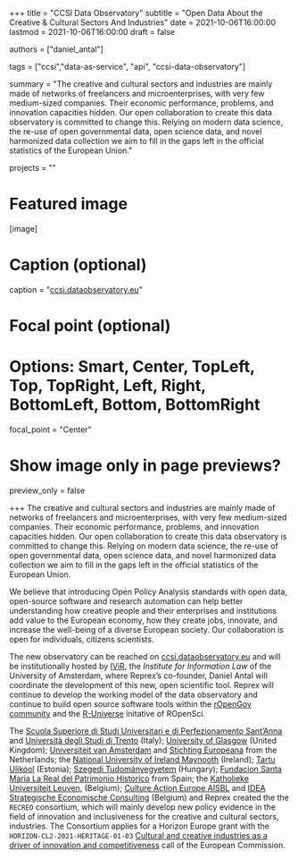 +++
title = "CCSI Data Observatory"
subtitle = "Open Data About the Creative & Cultural Sectors And Industries"
date = 2021-10-06T16:00:00
lastmod = 2021-10-06T16:00:00
draft = false

authors = ["daniel_antal"]

tags = ["ccsi","data-as-service", "api", "ccsi-data-observatory"]

summary = "The creative and cultural sectors and industries are mainly made of networks of freelancers and microenterprises, with very few medium-sized companies. Their economic performance, problems, and innovation capacities hidden. Our open collaboration to create this data observatory is committed to change this. Relying on modern data science, the re-use of open governmental data, open science data, and novel harmonized data collection we aim to fill in the gaps left in the official statistics of the European Union."

projects = ""

# Featured image
[image]
  # Caption (optional)
  caption = "[ccsi.dataobservatory.eu](https://ccsi.dataobservatory.eu/)"

  # Focal point (optional)
  # Options: Smart, Center, TopLeft, Top, TopRight, Left, Right, BottomLeft, Bottom, BottomRight
  focal_point = "Center"

  # Show image only in page previews?
  preview_only = false

+++
The creative and cultural sectors and industries are mainly made of networks of freelancers and microenterprises, with very few medium-sized companies. Their economic performance, problems, and innovation capacities hidden. Our open collaboration to create this data observatory is committed to change this. Relying on modern data science, the re-use of open governmental data, open science data, and novel harmonized data collection we aim to fill in the gaps left in the official statistics of the European Union.

We believe that introducing Open Policy Analysis standards with open data, open-source software and research automation can help better understanding how creative people and their enterprises and institutions add value to the European economy, how they create jobs, innovate, and increase the well-being of a diverse European society. Our collaboration is open for individuals, citizens scientists. 

The new observatory can be reached on [ccsi.dataobservatory.eu](https://ccsi.dataobservatory.eu/) and will be institutionally hosted by [IViR](https://www.ivir.nl/), the *Institute for Information Law* of the University of Amsterdam, where Reprex’s co-founder, Daniel Antal will coordinate the development of this new, open scientific tool. Reprex will continue to develop the working model of the data observatory and continue to build open source software tools within the [rOpenGov community](http://ropengov.org/) and the [R-Universe](https://ropengov.r-universe.dev/) initative of ROpenSci.

The [Scuola Superiore di Studi Universitari e di Perfezionamento Sant’Anna](https://www.santannapisa.it/it) and [Università degli Studi di Trento](https://www.unitn.it/en) (Italy); [University of Glasgow](https://www.create.ac.uk/) (United Kingdom); [Universiteit van Amsterdam](https://www.ivir.nl/) and [Stichting Europeana](https://pro.europeana.eu/) from the	Netherlands; the [National University of Ireland Maynooth](https://www.maynoothuniversity.ie/)	(Ireland); [Tartu Ulikool](https://www.ut.ee/en/)	(Estonia); [Szegedi Tudományegyetem](https://u-szeged.hu/) (Hungary); [Fundacion Santa Maria La Real del Patrimonio Historico](https://www.santamarialareal.org/) from Spain; the [Katholieke Universiteit Leuven](https://www.kuleuven.be/kuleuven/),	(Belgium); [Culture Action Europe AISBL](https://cultureactioneurope.org/) and [IDEA Strategische Economische Consulting](https://www.ideaconsult.be/en/) 	(Belgium) and Reprex created the the `RECREO` consortium, which will mainly develop new policy evidence in the field of innovation and inclusiveness for the creative and cultural sectors, industries. The Consortium applies for a Horizon Europe grant with the `HORIZON-CL2-2021-HERITAGE-01-03` [Cultural and creative industries as a driver of innovation and competitiveness](https://ec.europa.eu/info/funding-tenders/opportunities/portal/screen/opportunities/topic-details/horizon-cl2-2021-heritage-01-03) call of the European Commission.
